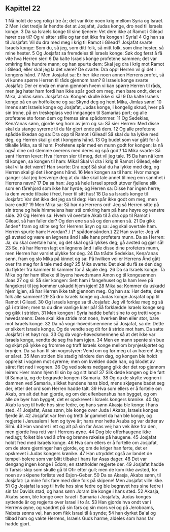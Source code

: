## Kapittel 22

1 Nå holdt de seg rolig i tre år; det var ikke noen krig mellom Syria og Israel.
2 Men i det tredje år hendte det at Josjafat, Judas konge, dro ned til Israels konge.
3 Da sa Israels konge til sine tjenere: Vet dere ikke at Ramot i Gilead hører oss til? Og vi sitter stille og tar det ikke fra kongen i Syria!
4 Og han sa til Josjafat: Vil du dra med meg i krig til Ramot i Gilead? Josjafat svarte Israels konge: Som du, så jeg, som ditt folk, så mitt folk, som dine hester, så mine hester.
5 Og Josjafat sa fremdeles til Israels konge: Søk dog først å få vite hva Herren sier!
6 Da kalte Israels konge profetene sammen; det var omkring fire hundre mann; og han spurte dem: Skal jeg dra i krig mot Ramot i Gilead, eller skal jeg la det være? De svarte: Dra opp! Herren vil gi det i kongens hånd.
7 Men Josjafat sa: Er her ikke noen annen Herrens profet, så vi kunne spørre Herren til råds gjennom ham?
8 Israels konge svarte Josjafat: Der er enda en mann gjennom hvem vi kan spørre Herren til råds, men jeg hater ham fordi han ikke spår godt om meg, men bare ondt, det er Mika, Jimlas sønn. Josjafat sa: Kongen skulle ikke si så!
9 Da kalte Israels konge på en av hoffolkene og sa: Skynd deg og hent Mika, Jimlas sønn!
10 Imens satt Israels konge og Josjafat, Judas konge, i kongelig skrud, hver på sin trone, på en treskeplass ved inngangen til Samarias port; og alle profetene sto foran dem og fremsa sine spådommer.
11 Og Sedekias, Kena'anas sønn, gjorde seg horn av jern og sa: Så sier Herren: Med disse skal du stange syrerne til du får gjort ende på dem.
12 Og alle profetene spådde likedan og sa: Dra opp til Ramot i Gilead! Så skal du ha lykke med deg, og Herren skal gi det i kongens hånd.
13 Og budet som var gått for å tilkalle Mika, sa til ham: Profetene spår med en munn godt for kongen; la nå også dine ord stemme overens med deres og spå godt!
14 Mika svarte: Så sant Herren lever: Hva Herren sier til meg, det vil jeg tale.
15 Da han nå kom til kongen, sa kongen til ham: Mika! Skal vi dra i krig til Ramot i Gilead, eller skal vi la det være? Han svarte: Dra opp! Så skal du ha lykke med deg, og Herren skal gi det i kongens hånd.
16 Men kongen sa til ham: Hvor mange ganger skal jeg besverge deg at du ikke skal tale annet til meg enn sannhet i Herrens navn?
17 Da sa han: Jeg så hele Israel spredt utover fjellene slik som en fårehjord som ikke har hyrde; og Herren sa: Disse har ingen herre; la dem vende tilbake i fred, hver til sitt hus!
18 Da sa Israels konge til Josjafat: Var det ikke det jeg sa til deg: Han spår ikke godt om meg, men bare ondt?
19 Men Mika sa: Så hør da Herrens ord! Jeg så Herren sitte på sin trone og hele himmelens hær stå omkring ham på hans høyre og venstre side.
20 Og Herren sa: Hvem vil overtale Akab til å dra opp til Ramot i Gilead, så han faller der? Og den ene sa så og den annen så.
21 Da gikk ånden* fram og stilte seg for Herrens åsyn og sa: Jeg skal overtale ham. Herren spurte ham: Hvordan? / {* spådomsånden.}
22 Han svarte: Jeg vil gå avsted og være en løgnens ånd i alle hans profeters munn. Da sa Herren: Ja, du skal overtale ham, og det skal også lykkes deg; gå avsted og gjør så!
23 Se, nå har Herren lagt en løgnens ånd i alle disse dine profeters munn, men Herren har varslet ulykke for deg.
24 Da trådte Sedekias, Kena'anas sønn, fram og slo Mika på kinnet og sa: På hvilken vei er Herrens Ånd gått over fra meg for å tale med deg?
25 Mika svarte: Det skal du få se den dag du flykter fra kammer til kammer for å skjule deg.
26 Da sa Israels konge: Ta Mika og før ham tilbake til byens høvedsmann Amon og til kongesønnen Joas
27 og si: Så sier kongen: Sett ham i fangehuset og la ham leve på fangekost til jeg kommer uskadd hjem igjen!
28 Mika sa: Kommer du uskadd hjem igjen, så har Herren ikke talt gjennom meg. Og han sa: Hør dette, dere folk alle sammen!
29 Så dro Israels konge og Judas konge Josjafat opp til Ramot i Gilead.
30 Og Israels konge sa til Josjafat: Jeg vil forklæ meg og så gå i striden; men ta du dine vanlige klær på! Så forklædde Israels konge seg og gikk i striden.
31 Men kongen i Syria hadde befalt sine to og tretti vogn-høvedsmenn: Dere skal ikke stride mot noen, hverken liten eller stor, bare mot Israels konge.
32 Da nå vogn-høvedsmennene så Josjafat, sa de: Dette er sikkert Israels konge. Og de vendte seg dit for å stride mot ham. Da satte Josjafat i et høyt rop.
33 Og da vogn-høvedsmennene så at det ikke var Israels konge, vendte de seg fra ham igjen.
34 Men en mann spente sin bue og skjøt på lykke og fromme og traff Israels konge mellom brynjeskjørtet og brynjen. Da sa han til sin vognstyrer: Vend om og før meg ut av hæren! Jeg er såret.
35 Men striden ble stadig hårdere den dag, og kongen ble holdt oppreist i vognen mot syrerne; men om kvelden døde han, og blodet av såret fløt ned i vognen.
36 Og ved solens nedgang gikk der det rop gjennom leiren: Hver mann hjem til sin by og sitt land!
37 Slik døde kongen og ble ført til Samaria, og de begravde kongen i Samaria.
38 Og da de skylte vognen i dammen ved Samaria, slikket hundene hans blod, mens skjøgene badet seg der, etter det ord som Herren hadde talt.
39 Hva som ellers er å fortelle om Akab, om alt det han gjorde, og om det elfenbenshus han bygget, og om alle de byer han bygget, det er opskrevet i Israels kongers krønike.
40 Og Akab la seg til hvile hos sine fedre, og hans sønn Akasja ble konge i hans sted.
41 Josjafat, Asas sønn, ble konge over Juda i Akabs, Israels konges fjerde år.
42 Josjafat var fem og tretti år gammel da han ble konge, og regjerte i Jerusalem i fem og tyve år; hans mor hette Asuba og var datter av Silhi.
43 Han vandret i ett og alt på sin far Asas vei; han vek ikke fra den, men gjorde hva rett var i Herrens øyne.
44 Dog ble offerhaugene ikke nedlagt; folket ble ved å ofre og brenne røkelse på haugene.
45 Josjafat holdt fred med Israels konge.
46 Hva som ellers er å fortelle om Josjafat, om de store gjerninger han gjorde, og om de kriger han førte, det er opskrevet i Judas kongers krønike.
47 Han utryddet også av landet de tempel-bolere som var blitt tilbake i hans far Asas dager.
48 Det var dengang ingen konge i Edom; en stattholder regjerte der.
49 Josjafat hadde ti Tarsis-skip som skulle gå til Ofir etter gull; men de kom ikke avsted, for noen av skipene forliste ved Esjon-Geber.
50 Da sa Akasja, Akabs sønn, til Josjafat: La mine folk fare med dine folk på skipene! Men Josjafat ville ikke.
51 Og Josjafat la seg til hvile hos sine fedre og ble begravet hos sine fedre i sin far Davids stad; og hans sønn Joram ble konge i hans sted.
52 Akasja, Akabs sønn, ble konge over Israel i Samaria i Josjafats, Judas konges syttende år og regjerte over Israel i to år.
53 Han gjorde hva ondt var i Herrens øyne, og vandret på sin fars og sin mors vei og på Jeroboams, Nebats sønns vei, han som fikk Israel til å synde;
54 han dyrket Ba'al og tilbad ham og vakte Herrens, Israels Guds harme, aldeles som hans far hadde gjort.

